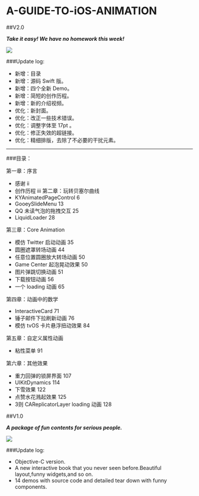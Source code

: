 # A-GUIDE-TO-iOS-ANIMATION

##V2.0

***Take it easy! We have no homework this week!***

![](https://github.com/KittenYang/A-GUIDE-TO-iOS-ANIMATION/blob/master/A%20guide%20to%20iOS%20animation_logo%20v2.0.png?raw=true)

###Update log:
* 新增：目录
* 新增：源码 Swift 版。
* 新增：四个全新 Demo。
* 新增：简短的创作历程。
* 新增：新的介绍视频。
* 优化：新封面。
* 优化：改正一些技术错误。
* 优化：调整字体至 17pt 。
* 优化：修正失效的超链接。
* 优化：精细排版，去除了不必要的干扰元素。

---

###目录：

第一章：序言
* 感谢       ii
* 创作历程   iii
第二章：玩转贝塞尔曲线
* KYAnimatedPageControl   6
* GooeySlideMenu           13
* QQ 未读气泡的拖拽交互	25
* LiquidLoader         28

第三章：Core Animation
* 模仿 Twitter 启动动画     35
* 圆圈遮罩转场动画  44
* 任意位置圆圈放大转场动画  50
* Game Center 起泡晃动效果   50
* 图片弹跳切换动画   51
* 下载按钮动画  56
* 一个 loading 动画  65

第四章：动画中的数学
* InteractiveCard     71
* 锤子邮件下拉刷新动画  76
* 模仿 tvOS 卡片悬浮扭动效果   84
	
第五章：自定义属性动画
* 粘性菜单  91

第六章：其他效果
* 重力回弹的锁屏界面     107
* UIKitDynamics    114
* 下雪效果   122
* 点赞水花溅起效果 125
* 3则 CAReplicatorLayer loading 动画 128



##V1.0

***A package of fun contents for serious people.***

![](https://github.com/KittenYang/A-GUIDE-TO-iOS-ANIMATION/blob/master/A%20guide%20to%20iOS%20animation_logo%20v1.0.png?raw=true)

###Update log:
* Objective-C version.
* A new interactive book that you never seen before.Beautiful layout,funny widgets,and so on.
* 14 demos with source code and detailed tear down with funny components.


